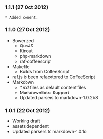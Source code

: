 ### 1.1.1 (27 Oct 2012)
    * Added conent.

### 1.1.0 (27 Oct 2012)

* Bowerized
    * QuoJS
    * Kinout
    * php-markdown
    * raf-coffeescript
* Makefile
  - Builds from CoffeeScript
* raf.js is been refacotored to CoffeeScript
* Markdown
  - _*.md_ files as default content files
  - MarkdownExtra Support
  - Updated parsers to markdown-1.0.2b8

### 1.0.1 (22 Oct 2012)

* Working draft
* assets dependent
* Updated parsers to markdown-1.0.1o
